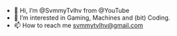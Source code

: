 - 👋 Hi, I’m @SvmmyTvlhv from @YouTube
- 👀 I’m interested in Gaming, Machines and (bit) Coding.
- 📫 How to reach me svmmytvlhv@gmail.com 
